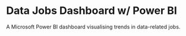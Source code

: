 # Data Jobs Dashboard w/ Power BI
A Microsoft Power BI dashboard visualising trends in data-related jobs. 
